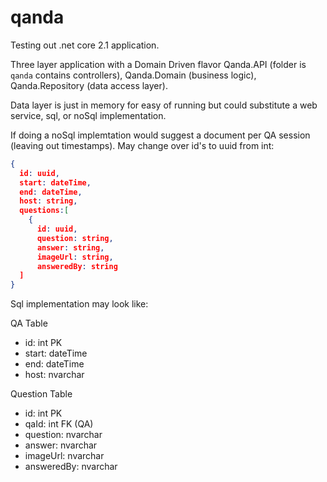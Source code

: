 # qanda
Testing out .net core 2.1 application.

Three layer application with a Domain Driven flavor Qanda.API (folder is `qanda` contains controllers), Qanda.Domain (business logic), Qanda.Repository (data access layer).

Data layer is just in memory for easy of running but could substitute a web service, sql, or noSql implementation.

If doing a noSql implemtation would suggest a document per QA session (leaving out timestamps). May change over id's to uuid from int:
```json
{
  id: uuid,
  start: dateTime,
  end: dateTime,
  host: string,
  questions:[
    {
      id: uuid,
      question: string,
      answer: string,
      imageUrl: string,
      answeredBy: string
  ]
}
```
Sql implementation may look like:

QA Table
- id: int PK
- start: dateTime
- end: dateTime
- host: nvarchar

Question Table
- id: int PK
- qaId: int FK (QA)
- question: nvarchar
- answer: nvarchar
- imageUrl: nvarchar
- answeredBy: nvarchar
